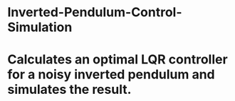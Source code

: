 # Inverted-Pendulum-Control-Simulation
# Calculates an optimal LQR controller for a noisy inverted pendulum and simulates the result. 

